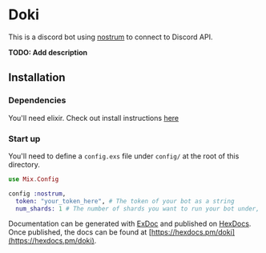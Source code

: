 # Doki

This is a discord bot using [nostrum](https://github.com/Kraigie/nostrum) to connect to Discord API.


**TODO: Add description**

## Installation

### Dependencies

You'll need elixir. Check out install instructions [here](https://elixir-lang.org/install.html)

### Start up

You'll need to define a `config.exs` file under `config/` at the root of this directory.

```elixir
use Mix.Config

config :nostrum,
  token: "your_token_here", # The token of your bot as a string
  num_shards: 1 # The number of shards you want to run your bot under, or :auto.
```

Documentation can be generated with [ExDoc](https://github.com/elixir-lang/ex_doc)
and published on [HexDocs](https://hexdocs.pm). Once published, the docs can
be found at [https://hexdocs.pm/doki](https://hexdocs.pm/doki).

